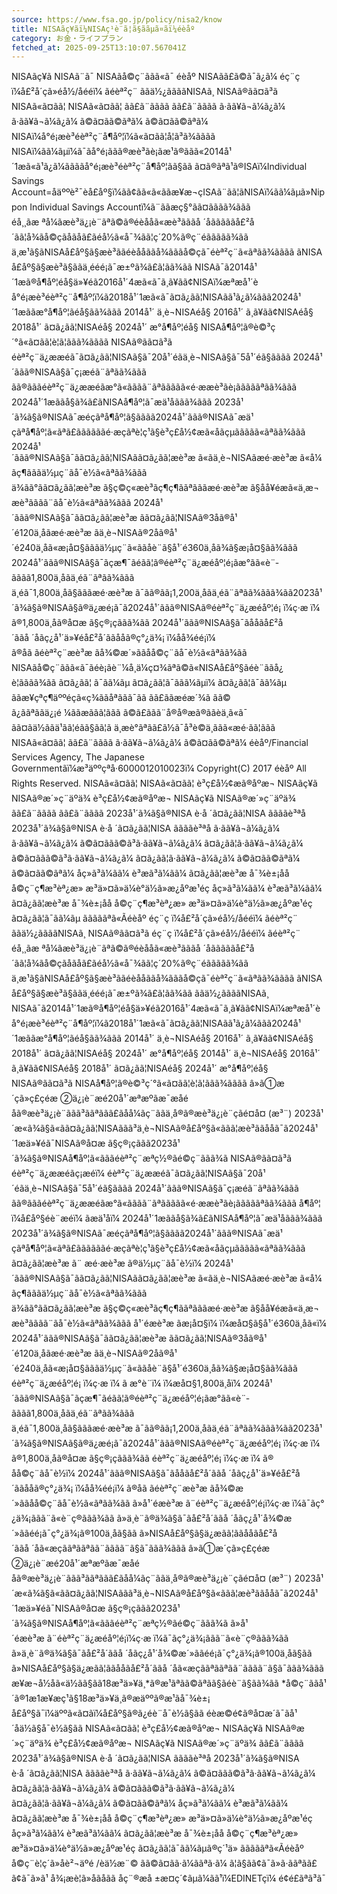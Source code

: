 ```yaml
---
source: https://www.fsa.go.jp/policy/nisa2/know
title: NISAãç¥ãï¼NISAç¹è¨­ã¦ã§ããµã¤ãï¼éèåº
category: お金・ライフプラン
fetched_at: 2025-09-25T13:10:07.567041Z
---
```

NISAãç¥ã
NISAã¨ã¯
NISAãå©ç¨ããã«ã¯
éèåº NISAã­ã£ã©ã¯ã¿ã¼
éç¨ç ï¼å£²å´çã»éå½/åééï¼ ãéèª²ç¨
ããä½¿ããããNISAã¸
NISAã®ãã¤ã³ã
NISAã«ã¤ãã¦
NISAã«ã¤ãã¦
ãã£ã¨ãããã
ãã£ã¨ãããã
ã·ãã¥ã¬ã¼ã¿ã¼
ã·ãã¥ã¬ã¼ã¿ã¼
ã©ã¤ãã©ãªã¼
ã©ã¤ãã©ãªã¼
NISAï¼å°é¡æè³éèª²ç¨å¶åº¦ï¼ã«ã¤ãã¦å­¦ã³ã¾ãããã
NISAï¼ãã¼ãµï¼ã¯ãå°é¡ããã®æè³ãè¡ãæ¹ã®ããã«2014å¹´1æã«ã¹ã¿ã¼ããããå°é¡æè³éèª²ç¨å¶åº¦ãã§ãã ã¤ã®ãªã¹ã®ISAï¼Individual Savings Account=åäººè²¯èå£åº§ï¼ãã¢ãã«ã«ããæ¥æ¬çISAã¨ãã¦ãNISAï¼ãã¼ãµã»Nippon Individual Savings Accountï¼ã¨ããæç§°ãã¤ãããã¾ããã
éå¸¸ãæ ªå¼ãæè³ä¿¡è¨ãªã©ã®éèååã«æè³ãããå ´åãããããå£²å´ãã¦å¾ãå©çãåãåã£ãéå½ã«å¯¾ãã¦ç´20%ã®ç¨éããããã¾ãã ä¸æ¹ã§ãNISAå£åº§ã§æè³ããéèååããå¾ãããå©çã¯éèª²ç¨ã«ãªãã¾ãããã ãNISAå£åº§ã§æè³ã§ããä¸ééé¡ã¯æ±ºã¾ã£ã¦ãã¾ãã
NISAã¯ã2014å¹´1æã®å¶åº¦éå§ä»¥éã2016å¹´4æã«ã¯ã¸ã¥ãã¢NISAï¼æªæå¹´èå°é¡æè³éèª²ç¨å¶åº¦ï¼ã2018å¹´1æã«ã¯ã¤ã¿ãã¦NISAãã¹ã¿ã¼ããã2024å¹´1æããæ°å¶åº¦ãéå§ãã¾ããã
2014å¹´
ä¸è¬NISAéå§
2016å¹´
ã¸ã¥ãã¢NISAéå§
2018å¹´
ã¤ã¿ãã¦NISAéå§
2024å¹´
æ°å¶åº¦éå§
NISAå¶åº¦ã®è©³ç´°ã«ã¤ãã¦è¦ã¦ããã¾ãããã
NISAã®ãã¤ã³ã
éèª²ç¨ä¿ææéã¯ã¤ã¿ãã¦NISAã§ã¯20å¹´éãä¸è¬NISAã§ã¯5å¹´éã§ãããã 2024å¹´ããã®NISAã§ã¯ç¡æéã¨ãªãã¾ããã ãã®ãããéèª²ç¨ä¿ææéãæ°ã«ãããã¨ãªããããã«é·ææè³ãè¡ãããããªãã¾ããã
2024å¹´1æããå§ã¾ã£ãNISAå¶åº¦ã¯æä¹åããã¾ããã 2023å¹´ã¾ã§ã®NISAã¯æéçãªå¶åº¦ã§ãããã2024å¹´ããã®NISAã¯æä¹çãªå¶åº¦ã«ãªã£ããããããé·æçãªè¦ç¹ã§è³ç£å½¢æã«åãçµããããã«ãªãã¾ããã
2024å¹´ããã®NISAã§ã¯ãã¤ã¿ãã¦NISAãã¤ã¿ãã¦æè³æ ã«ãä¸è¬NISAãæé·æè³æ ã«å¼ãç¶ãããä½µç¨ãå¯è½ã«ãªãã¾ããã ä¾ãã°ãã¤ã¿ãã¦æè³æ ã§ç©ç«æè³ãç¶ç¶ããªãããæé·æè³æ ã§åå¥éæã«ä¸æ¬æè³ãããã¨ãå¯è½ã«ãªãã¾ããã
2024å¹´ããã®NISAã§ã¯ãã¤ã¿ãã¦æè³æ ãã¤ã¿ãã¦NISAã®3åã®å¹´é120ä¸åãæé·æè³æ ãä¸è¬NISAã®2åã®å¹´é240ä¸åã«æ¡å¤§ãããä½µç¨ã«ããåè¨ã§å¹´é360ä¸åã¾ã§æ¡å¤§ãã¾ããã
2024å¹´ããã®NISAã§ã¯ãçæ¶¯ãéãã¦ã®éèª²ç¨ä¿æéåº¦é¡ãæ°ãã«è¨­ãããã1,800ä¸åãä¸éã¨ãªãã¾ããã ä¸éã¯1,800ä¸åã§ãããæé·æè³æ ã¯ãã®ãã¡1,200ä¸åãä¸éã¨ãªãã¾ããã¾ãã2023å¹´ã¾ã§ã®NISAã§ã®ä¿æé¡ã¯ã2024å¹´ããã®NISAã®éèª²ç¨ä¿æéåº¦é¡ ï¼ç·æ ï¼ ã®1,800ä¸åã®å¤æ ã§ç®¡çããã¾ãã
2024å¹´ããã®NISAã§ã¯ãååãå£²å´ããå ´åãç¿å¹´ä»¥éå£²å´ããååã®ç°¿ä¾¡ ï¼åå¾éé¡ï¼ ã®åã ãéèª²ç¨æè³æ ãå¾©æ´»ããåå©ç¨ãå¯è½ã«ãªãã¾ãã
NISAãå©ç¨ããã«ã¯ãéè¡ãè¨¼å¸ä¼ç¤¾ãªã©ã«NISAå£åº§ãéè¨­ããå¿è¦ãããã¾ãã
ã¤ã¿ãã¦ ã¯ãã¼ãµ
ã¤ã¿ãã¦ã¯ããã¼ãµï¼
ã¤ã¿ãã¦ã¯ãã¼ãµ
ããæ¥çªç¶äººéçã«ç¾ããåªããã¯ãã ãã£ããæéæ´¾ã ãã© ã¿ããªããä¿¡é ¼ããæããã¦ããã ã©ã£ããã¨å®å®æã®ããèä¸­ã«ã¯ ãã¤ãä½ããä¹ãã¦éãã§ãã¦ã ä¸æè­°ãªãã£ã½ã¯å³è©ä¸ããã«æé·ãã¦ããã
NISAã«ã¤ãã¦
ãã£ã¨ãããã
ã·ãã¥ã¬ã¼ã¿ã¼
ã©ã¤ãã©ãªã¼
éèåº/Financial Services Agency, The Japanese Governmentãï¼æ³äººçªå·6000012010023ï¼
Copyright(C) 2017 éèåº All Rights Reserved.
NISAã«ã¤ãã¦ NISAã«ã¤ãã¦ è³ç£å½¢æã®åºæ¬ NISAãç¥ã NISAã®æ´»ç¨äºä¾
è³ç£å½¢æã®åºæ¬
NISAãç¥ã
NISAã®æ´»ç¨äºä¾
ãã£ã¨ãããã ãã£ã¨ãããã 2023å¹´ã¾ã§ã®NISA è·å ´ã¤ã¿ãã¦NISA ããããè³ªå
2023å¹´ã¾ã§ã®NISA
è·å ´ã¤ã¿ãã¦NISA
ããããè³ªå
ã·ãã¥ã¬ã¼ã¿ã¼ ã·ãã¥ã¬ã¼ã¿ã¼ ã©ã¤ããã©ã³ã·ãã¥ã¬ã¼ã¿ã¼ ã¤ã¿ãã¦ã·ãã¥ã¬ã¼ã¿ã¼
ã©ã¤ããã©ã³ã·ãã¥ã¬ã¼ã¿ã¼
ã¤ã¿ãã¦ã·ãã¥ã¬ã¼ã¿ã¼
ã©ã¤ãã©ãªã¼ ã©ã¤ãã©ãªã¼ åç»ã³ã¼ãã¼ è³æã³ã¼ãã¼ ã¤ã¿ãã¦æè³æ å¯¾è±¡åå å©ç¨ç¶æ³èª¿æ» æ³ä»¤ã»ä¼è­°ä½ã»æ¿åºæ¹éç­
åç»ã³ã¼ãã¼
è³æã³ã¼ãã¼
ã¤ã¿ãã¦æè³æ å¯¾è±¡åå
å©ç¨ç¶æ³èª¿æ»
æ³ä»¤ã»ä¼è­°ä½ã»æ¿åºæ¹éç­
ã¤ã¿ãã¦ã¯ãã¼ãµ
ãããããªã«Ãéèåº
éç¨ç ï¼å£²å´çã»éå½/åééï¼ ãéèª²ç¨
ããä½¿ããããNISAã¸
NISAã®ãã¤ã³ã
éç¨ç ï¼å£²å´çã»éå½/åééï¼ ãéèª²ç¨ éå¸¸ãæ ªå¼ãæè³ä¿¡è¨ãªã©ã®éèååã«æè³ãããå ´åãããããå£²å´ãã¦å¾ãå©çãåãåã£ãéå½ã«å¯¾ãã¦ç´20%ã®ç¨éããããã¾ãã ä¸æ¹ã§ãNISAå£åº§ã§æè³ããéèååããå¾ãããå©çã¯éèª²ç¨ã«ãªãã¾ãããã ãNISAå£åº§ã§æè³ã§ããä¸ééé¡ã¯æ±ºã¾ã£ã¦ãã¾ãã
ããä½¿ããããNISAã¸ NISAã¯ã2014å¹´1æã®å¶åº¦éå§ä»¥éã2016å¹´4æã«ã¯ã¸ã¥ãã¢NISAï¼æªæå¹´èå°é¡æè³éèª²ç¨å¶åº¦ï¼ã2018å¹´1æã«ã¯ã¤ã¿ãã¦NISAãã¹ã¿ã¼ããã2024å¹´1æããæ°å¶åº¦ãéå§ãã¾ããã 2014å¹´ ä¸è¬NISAéå§ 2016å¹´ ã¸ã¥ãã¢NISAéå§ 2018å¹´ ã¤ã¿ãã¦NISAéå§ 2024å¹´ æ°å¶åº¦éå§
2014å¹´ ä¸è¬NISAéå§
2016å¹´ ã¸ã¥ãã¢NISAéå§
2018å¹´ ã¤ã¿ãã¦NISAéå§
2024å¹´ æ°å¶åº¦éå§
NISAã®ãã¤ã³ã NISAå¶åº¦ã®è©³ç´°ã«ã¤ãã¦è¦ã¦ããã¾ãããã â»ã①æ´çã»ç£çéæ ②ä¿¡è¨æé20å¹´æªæºãæ¯æåéåã®æè³ä¿¡è¨ããã³ããªããã£ãåå¼ãç¨ããä¸å®ã®æè³ä¿¡è¨ç­ãé¤å¤ (æ³¨) 2023å¹´æ«ã¾ã§ã«ãã¤ã¿ãã¦NISAããã³ä¸è¬NISAã®å£åº§ã«ããã¦æè³ããååã¯ã2024å¹´1æä»¥éã¯NISAã®å¤æ ã§ç®¡çããã2023å¹´ã¾ã§ã®NISAå¶åº¦ã«ãããéèª²ç¨æªç½®ãé©ç¨ããã¾ã NISAã®ãã¤ã³ã éèª²ç¨ä¿ææéãç¡æéï¼ éèª²ç¨ä¿ææéã¯ã¤ã¿ãã¦NISAã§ã¯20å¹´éãä¸è¬NISAã§ã¯5å¹´éã§ãããã 2024å¹´ããã®NISAã§ã¯ç¡æéã¨ãªãã¾ããã ãã®ãããéèª²ç¨ä¿ææéãæ°ã«ãããã¨ãªããããã«é·ææè³ãè¡ãããããªãã¾ããã å¶åº¦ ï¼å£åº§éè¨­æéï¼ ãæä¹åï¼ 2024å¹´1æããå§ã¾ã£ãNISAå¶åº¦ã¯æä¹åããã¾ããã 2023å¹´ã¾ã§ã®NISAã¯æéçãªå¶åº¦ã§ãããã2024å¹´ããã®NISAã¯æä¹çãªå¶åº¦ã«ãªã£ããããããé·æçãªè¦ç¹ã§è³ç£å½¢æã«åãçµããããã«ãªãã¾ããã ã¤ã¿ãã¦æè³æ ã¨ æé·æè³æ ã®ä½µç¨ãå¯è½ï¼ 2024å¹´ããã®NISAã§ã¯ãã¤ã¿ãã¦NISAãã¤ã¿ãã¦æè³æ ã«ãä¸è¬NISAãæé·æè³æ ã«å¼ãç¶ãããä½µç¨ãå¯è½ã«ãªãã¾ããã ä¾ãã°ãã¤ã¿ãã¦æè³æ ã§ç©ç«æè³ãç¶ç¶ããªãããæé·æè³æ ã§åå¥éæã«ä¸æ¬æè³ãããã¨ãå¯è½ã«ãªãã¾ããã å¹´éæè³æ ãæ¡å¤§ï¼ ï¼æå¤§ã§å¹´é360ä¸åã«ï¼ 2024å¹´ããã®NISAã§ã¯ãã¤ã¿ãã¦æè³æ ãã¤ã¿ãã¦NISAã®3åã®å¹´é120ä¸åãæé·æè³æ ãä¸è¬NISAã®2åã®å¹´é240ä¸åã«æ¡å¤§ãããä½µç¨ã«ããåè¨ã§å¹´é360ä¸åã¾ã§æ¡å¤§ãã¾ããã éèª²ç¨ä¿æéåº¦é¡ ï¼ç·æ ï¼ ã æ°è¨­ï¼ ï¼æå¤§1,800ä¸åï¼ 2024å¹´ããã®NISAã§ã¯ãçæ¶¯ãéãã¦ã®éèª²ç¨ä¿æéåº¦é¡ãæ°ãã«è¨­ãããã1,800ä¸åãä¸éã¨ãªãã¾ããã ä¸éã¯1,800ä¸åã§ãããæé·æè³æ ã¯ãã®ãã¡1,200ä¸åãä¸éã¨ãªãã¾ããã¾ãã2023å¹´ã¾ã§ã®NISAã§ã®ä¿æé¡ã¯ã2024å¹´ããã®NISAã®éèª²ç¨ä¿æéåº¦é¡ ï¼ç·æ ï¼ ã®1,800ä¸åã®å¤æ ã§ç®¡çããã¾ãã éèª²ç¨ä¿æéåº¦é¡ ï¼ç·æ ï¼ ã® åå©ç¨ãå¯è½ï¼ 2024å¹´ããã®NISAã§ã¯ãååãå£²å´ããå ´åãç¿å¹´ä»¥éå£²å´ããååã®ç°¿ä¾¡ ï¼åå¾éé¡ï¼ ã®åã ãéèª²ç¨æè³æ ãå¾©æ´»ããåå©ç¨ãå¯è½ã«ãªãã¾ãã ã»å¹´éæè³æ ã¨éèª²ç¨ä¿æéåº¦é¡ï¼ç·æ ï¼ã¯ãç°¿ä¾¡ããã¨ã«è¨ç®ããã¾ãã ã»ä¸è¨ã®ä¾ã§ã¯ãå£²å´ããå ´åãç¿å¹´å¾©æ´»ããéé¡ã¯ç°¿ä¾¡ã®100ä¸åã§ãã ã»NISAå£åº§ã§ä¿æãã¦ããååãå£²å´ããå ´åã«æçããªããªãã¨ãããã¨ã§ã¯ããã¾ããã
â»ã①æ´çã»ç£çéæ ②ä¿¡è¨æé20å¹´æªæºãæ¯æåéåã®æè³ä¿¡è¨ããã³ããªããã£ãåå¼ãç¨ããä¸å®ã®æè³ä¿¡è¨ç­ãé¤å¤
(æ³¨) 2023å¹´æ«ã¾ã§ã«ãã¤ã¿ãã¦NISAããã³ä¸è¬NISAã®å£åº§ã«ããã¦æè³ããååã¯ã2024å¹´1æä»¥éã¯NISAã®å¤æ ã§ç®¡çããã2023å¹´ã¾ã§ã®NISAå¶åº¦ã«ãããéèª²ç¨æªç½®ãé©ç¨ããã¾ã
ã»å¹´éæè³æ ã¨éèª²ç¨ä¿æéåº¦é¡ï¼ç·æ ï¼ã¯ãç°¿ä¾¡ããã¨ã«è¨ç®ããã¾ãã
ã»ä¸è¨ã®ä¾ã§ã¯ãå£²å´ããå ´åãç¿å¹´å¾©æ´»ããéé¡ã¯ç°¿ä¾¡ã®100ä¸åã§ãã
ã»NISAå£åº§ã§ä¿æãã¦ããååãå£²å´ããå ´åã«æçããªããªãã¨ãããã¨ã§ã¯ããã¾ããã
æ¥æ¬å½åã«ä½ãã§ãã18æ­³ä»¥ä¸*ã®æ¹ãªãã©ãªãã§ãéè¨­ã§ãã¾ãã *å©ç¨ããå¹´ã®1æ1æ¥æç¹ã§18æ­³ä»¥ä¸ã®æäººã®æ¹ãå¯¾è±¡
å£åº§ã¯ï¼äººã«ã¤ãï¼å£åº§ã®ã¿éè¨­å¯è½ã§ãã
éèæ©é¢ã®å¤æ´ã¯ãå¹´åä½ã§å¯è½ã§ãã
NISAã«ã¤ãã¦ è³ç£å½¢æã®åºæ¬ NISAãç¥ã NISAã®æ´»ç¨äºä¾
è³ç£å½¢æã®åºæ¬
NISAãç¥ã
NISAã®æ´»ç¨äºä¾
ãã£ã¨ãããã 2023å¹´ã¾ã§ã®NISA è·å ´ã¤ã¿ãã¦NISA ããããè³ªå
2023å¹´ã¾ã§ã®NISA
è·å ´ã¤ã¿ãã¦NISA
ããããè³ªå
ã·ãã¥ã¬ã¼ã¿ã¼ ã©ã¤ããã©ã³ã·ãã¥ã¬ã¼ã¿ã¼ ã¤ã¿ãã¦ã·ãã¥ã¬ã¼ã¿ã¼
ã©ã¤ããã©ã³ã·ãã¥ã¬ã¼ã¿ã¼
ã¤ã¿ãã¦ã·ãã¥ã¬ã¼ã¿ã¼
ã©ã¤ãã©ãªã¼ åç»ã³ã¼ãã¼ è³æã³ã¼ãã¼ ã¤ã¿ãã¦æè³æ å¯¾è±¡åå å©ç¨ç¶æ³èª¿æ» æ³ä»¤ã»ä¼è­°ä½ã»æ¿åºæ¹éç­
åç»ã³ã¼ãã¼
è³æã³ã¼ãã¼
ã¤ã¿ãã¦æè³æ å¯¾è±¡åå
å©ç¨ç¶æ³èª¿æ»
æ³ä»¤ã»ä¼è­°ä½ã»æ¿åºæ¹éç­
ã¤ã¿ãã¦ã¯ãã¼ãµã®ç´¹ä»
ãããããªã«Ãéèåº
å©ç¨è¦ç´ã»åè²¬äºé /èä½æ¨©
ãã©ã¤ãã·ã¼ããªã·ã¼
ã¦ã§ãã¢ã¯ã»ã·ããªãã£
ã¢ã¯ã»ã¹
å¾¡æè¦ã»åãåãã
åç¨®æå ±æ¤ç´¢ãµã¼ãã¹ï¼EDINETç­ï¼
é¢é£ãªã³ã¯
